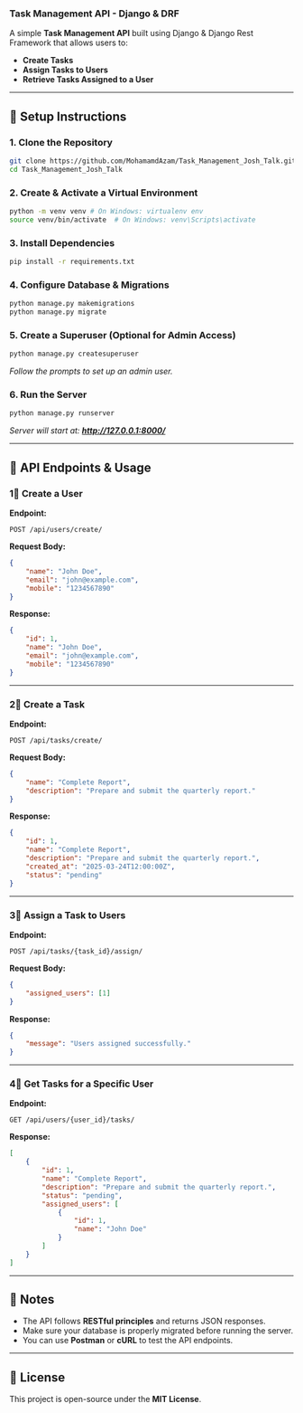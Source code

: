 ### Task Management API - Django & DRF

A simple **Task Management API** built using Django & Django Rest Framework that allows users to:
- **Create Tasks**
- **Assign Tasks to Users**
- **Retrieve Tasks Assigned to a User**

---

## 🚀 Setup Instructions

### 1. Clone the Repository
```bash
git clone https://github.com/MohamamdAzam/Task_Management_Josh_Talk.git
cd Task_Management_Josh_Talk
```

### 2. Create & Activate a Virtual Environment
```bash
python -m venv venv # On Windows: virtualenv env
source venv/bin/activate  # On Windows: venv\Scripts\activate
```

### 3. Install Dependencies
```bash
pip install -r requirements.txt
```

### 4. Configure Database & Migrations
```bash
python manage.py makemigrations
python manage.py migrate
```

### 5. Create a Superuser (Optional for Admin Access)
```bash
python manage.py createsuperuser
```
_Follow the prompts to set up an admin user._

### 6. Run the Server
```bash
python manage.py runserver
```
_Server will start at: **http://127.0.0.1:8000/**_

---

## 🔦 API Endpoints & Usage

### 1⃣ Create a User
**Endpoint:**
```http
POST /api/users/create/
```
**Request Body:**
```json
{
    "name": "John Doe",
    "email": "john@example.com",
    "mobile": "1234567890"
}
```
**Response:**
```json
{
    "id": 1,
    "name": "John Doe",
    "email": "john@example.com",
    "mobile": "1234567890"
}
```

---

### 2⃣ Create a Task
**Endpoint:**
```http
POST /api/tasks/create/
```
**Request Body:**
```json
{
    "name": "Complete Report",
    "description": "Prepare and submit the quarterly report."
}
```
**Response:**
```json
{
    "id": 1,
    "name": "Complete Report",
    "description": "Prepare and submit the quarterly report.",
    "created_at": "2025-03-24T12:00:00Z",
    "status": "pending"
}
```

---

### 3⃣ Assign a Task to Users
**Endpoint:**
```http
POST /api/tasks/{task_id}/assign/
```
**Request Body:**
```json
{
    "assigned_users": [1]
}
```
**Response:**
```json
{
    "message": "Users assigned successfully."
}
```

---

### 4⃣ Get Tasks for a Specific User
**Endpoint:**
```http
GET /api/users/{user_id}/tasks/
```
**Response:**
```json
[
    {
        "id": 1,
        "name": "Complete Report",
        "description": "Prepare and submit the quarterly report.",
        "status": "pending",
        "assigned_users": [
            {
                "id": 1,
                "name": "John Doe"
            }
        ]
    }
]
```


---

## 💜 Notes
- The API follows **RESTful principles** and returns JSON responses.
- Make sure your database is properly migrated before running the server.
- You can use **Postman** or **cURL** to test the API endpoints.

---

## 📌 License
This project is open-source under the **MIT License**.

